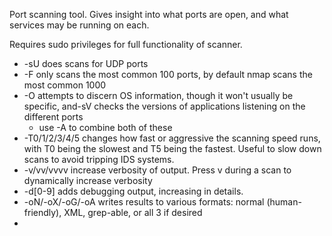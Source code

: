 Port scanning tool. Gives insight into what ports are open, and what services may be running on each.

Requires sudo privileges for full functionality of scanner.

- -sU does scans for UDP ports
- -F only scans the most common 100 ports, by default nmap scans the most common 1000
- -O attempts to discern OS information, though it won't usually be specific, and-sV checks the versions of applications listening on the different ports
	- use -A to combine both of these
- -T0/1/2/3/4/5 changes how fast or aggressive the scanning speed runs, with T0 being the slowest and T5 being the fastest. Useful to slow down scans to avoid tripping IDS systems.
- -v/vv/vvvv increase verbosity of output. Press v during a scan to dynamically increase verbosity
- -d\[0-9\] adds debugging output, increasing in details.
- -oN/-oX/-oG/-oA writes results to various formats: normal (human-friendly), XML, grep-able, or all 3 if desired
- 